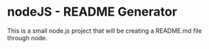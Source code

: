 # nodeJS - README Generator
This is a small node.js project that will be creating a README.md file through node.
